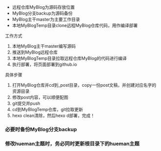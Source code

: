 * 远程仓库MyBlog为源码存放位置
* MyBlog分支backup为源码备份
* MyBlog主干master为主要工作目录
* 本地MyBlogTemp目录clone远程MyBlog仓库代码，用作编译部署

工作方式
1. 本地MyBlog主干master编写源码
2. 推送到MyBlog远程仓库
3. 本地MyBlogTemp目录拉取远程仓库MyBlog的代码进行编译
4. 执行部署，将页面部署到github.io

具体步骤
1. 打开MyBlog仓库并cd到_post目录，copy一份post文稿，并创建对应名字的资源目录
2. 修改post内容，可以顺便配图
3. git提交并push
4. cd到MyBlogTemp仓库，git拉取更新
5. hexo clean清除，然后hexo d部署，完成！

### 必要时备份MyBlog分支backup
### 修改hueman主题时，务必同时更新根目录下的hueman主题